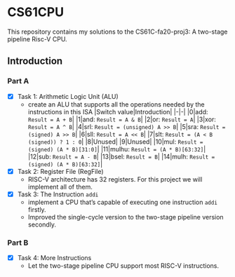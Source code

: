 # CS61CPU

This repository contains my solutions to the CS61C-fa20-proj3: A two-stage pipeline Risc-V CPU.

## Introduction

### Part A

- [x] Task 1: Arithmetic Logic Unit (ALU)
    * create an ALU that supports all the operations needed by the instructions in this ISA
        |Switch value|Introduction|
        |-|-|
        |0|add: `Result = A + B`|
        |1|and: `Result = A & B`|
        |2|or: `Result = A`|
        |3|xor: `Result = A ^ B`|
        |4|srl: `Result = (unsigned) A >> B`|
        |5|sra: `Result = (signed) A >> B`|
        |6|sll: `Result = A << B`|
        |7|slt: `Result = (A < B (signed)) ? 1 : 0`|
        |8|Unused|
        |9|Unused|
        |10|mul: `Result = (signed) (A * B)[31:0]`|
        |11|mulhu: `Result = (A * B)[63:32]`|
        |12|sub: `Result = A - B`|
        |13|bsel: `Result = B`|
        |14|mulh: `Result = (signed) (A * B)[63:32]`|
- [x] Task 2: Register File (RegFile)
    * RISC-V architecture has 32 registers. For this project we will implement all of them. 
- [x] Task 3: The Instruction `addi`
    * implement a CPU that’s capable of executing one instruction `addi` firstly.
    * Improved the single-cycle version to the two-stage pipeline version secondly.

### Part B

- [x] Task 4: More Instructions
    * Let the two-stage pipeline CPU support most RISC-V instructions.


